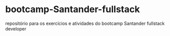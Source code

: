 # bootcamp-Santander-fullstack
repositório para os exercícios e atividades do bootcamp Santander fullstack developer

